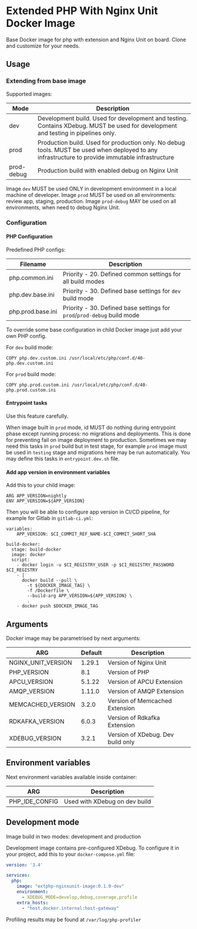# Extended PHP With Nginx Unit Docker Image

Base Docker image for php with extension and Nginx Unit on board. Clone and customize for your needs.

## Usage

### Extending from base image

Supported images:

| Mode       | Description                                                                                                                                      |
|------------|--------------------------------------------------------------------------------------------------------------------------------------------------|
| dev        | Development build. Used for development and testing. Contains XDebug. MUST be used for development and testing in pipelines only.                |
| prod       | Production build. Used for production only. No debug tools. MUST be used when deployed to any infrastructure to provide immutable infrastructure |
| prod-debug | Production build with enabled debug on Nginx Unit                                                                                                |

Image `dev` MUST be used ONLY in development environment in a local machine of developer.
Image `prod` MUST be used on all environments: review app, staging, production.
Image `prod-debug` MAY be used on all environments, when need to debug Nginx Unit.

### Configuration

#### PHP Configuration

Predefined PHP configs:

| Filename          | Description                                                             |
|-------------------|-------------------------------------------------------------------------|
| php.common.ini    | Priority - 20. Defined common settings for all build modes              |
| php.dev.base.ini  | Priority - 30. Defined base settings for `dev` build mode               |
| php.prod.base.ini | Priority - 30. Defined base settings for `prod`/`prod-debug` build mode |

To override some base configuration in child Docker image just add your own PHP config.

For `dev` build mode:
```
COPY php.dev.custom.ini /usr/local/etc/php/conf.d/40-php.dev.custom.ini
```

For `prod` build mode:
```
COPY php.prod.custom.ini /usr/local/etc/php/conf.d/40-php.prod.custom.ini
```

#### Entrypoint tasks

Use this feature carefully.

When image built in `prod` mode, id MUST do nothing during entrypoint phase except running process: no migrations
and deployments. This is done for preventing fail on image deployment to production.
Sometimes we may need this tasks in `prod` build but in test stage, for example `prod` image must be used in `testing`
stage and migrations here may be run automatically. You may define this tasks in `entrypoint.dev.sh` file.

#### Add app version in environment variables

Add this to your child image:

```
ARG APP_VERSION=nightly
ENV APP_VERSION=${APP_VERSION}
```

Then you will be able to configure app version in CI/CD pipeline, for example for Gitlab in `gitlab-ci.yml`:

```
variables:
    APP_VERSION: $CI_COMMIT_REF_NAME-$CI_COMMIT_SHORT_SHA

build-docker:
  stage: build-docker
  image: docker
  script:
    - docker login -u $CI_REGISTRY_USER -p $CI_REGISTRY_PASSWORD $CI_REGISTRY
    - |
      docker build --pull \
        -t ${DOCKER_IMAGE_TAG} \
        -f /Dockerfile \
        --build-arg APP_VERSION=${APP_VERSION} \
        .
    - docker push $DOCKER_IMAGE_TAG
```

## Arguments

Docker image may be parametrised by next arguments:

| ARG                | Default | Description                                                       |
|--------------------|---------|-------------------------------------------------------------------|
| NGINX_UNIT_VERSION | 1.29.1  | Version of Nginx Unit                                             |
| PHP_VERSION        | 8.1     | Version of PHP                                                    |
| APCU_VERSION       | 5.1.22  | Version of APCU Extension                                         |
| AMQP_VERSION       | 1.11.0  | Version of AMQP Extension                                         |
| MEMCACHED_VERSION  | 3.2.0   | Version of Memcached Extension                                    |
| RDKAFKA_VERSION    | 6.0.3   | Version of Rdkafka Extension                                      |
| XDEBUG_VERSION     | 3.2.1   | Version of XDebug. Dev build only                                 |

## Environment variables

Next environment variables available inside container:

| ARG            | Description                   |
|----------------|-------------------------------|
| PHP_IDE_CONFIG | Used with XDebug on dev build |

## Development mode

Image build in two modes: development and production

Development image contains pre-configured XDebug. To configure it in your project, add this to
your `docker-compose.yml` file:

```yaml
version: '3.4'

services:
  php:
    image: "extphp-nginxunit-image:0.1.0-dev"
    environment:
      - XDEBUG_MODE=develop,debug,coverage,profile
    extra_hosts:
      - "host.docker.internal:host-gateway"
```

Profiling results may be found at `/var/log/php-profiler`
